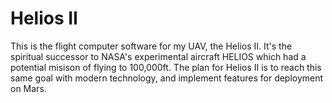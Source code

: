 # Helios II
This is the flight computer software for my UAV, the Helios II. It's the spiritual successor to NASA's experimental aircraft HELIOS which had a potential misison of flying to 100,000ft. The plan for Helios II is to reach this same goal with modern technology, and implement features for deployment on Mars.
